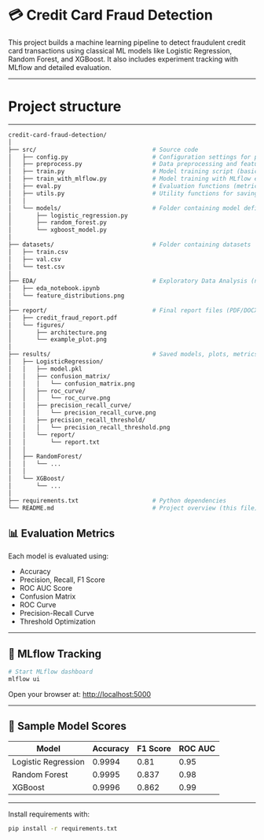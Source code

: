 # 💳 Credit Card Fraud Detection

This project builds a machine learning pipeline to detect fraudulent credit card transactions using classical ML models like Logistic Regression, Random Forest, and XGBoost. It also includes experiment tracking with MLflow and detailed evaluation.

---
# Project structure
---
```bash
credit-card-fraud-detection/
│
├── src/                                 # Source code
│   ├── config.py                        # Configuration settings for paths and parameters
│   ├── preprocess.py                    # Data preprocessing and feature engineering
│   ├── train.py                         # Model training script (basic)
│   ├── train_with_mlflow.py             # Model training with MLflow experiment tracking
│   ├── eval.py                          # Evaluation functions (metrics, plots, threshold tuning)
│   ├── utils.py                         # Utility functions for saving/loading models and plots
│   │
│   └── models/                          # Folder containing model definitions
│       ├── logistic_regression.py
│       ├── random_forest.py
│       └── xgboost_model.py
│
├── datasets/                            # Folder containing datasets
│   ├── train.csv
│   ├── val.csv
│   └── test.csv
│
├── EDA/                                 # Exploratory Data Analysis (notebooks or scripts)
│   ├── eda_notebook.ipynb
│   └── feature_distributions.png
│
├── report/                              # Final report files (PDF/DOCX/LaTeX)
│   ├── credit_fraud_report.pdf
│   └── figures/
│       ├── architecture.png
│       └── example_plot.png
│
├── results/                             # Saved models, plots, metrics (organized by model)
│   ├── LogisticRegression/
│   │   ├── model.pkl
│   │   ├── confusion_matrix/
│   │   │   └── confusion_matrix.png
│   │   ├── roc_curve/
│   │   │   └── roc_curve.png
│   │   ├── precision_recall_curve/
│   │   │   └── precision_recall_curve.png
│   │   ├── precision_recall_threshold/
│   │   │   └── precision_recall_threshold.png
│   │   └── report/
│   │       └── report.txt
│   │
│   ├── RandomForest/
│   │   └── ...
│   │
│   └── XGBoost/
│       └── ...
│
├── requirements.txt                     # Python dependencies
└── README.md                            # Project overview (this file)
```


## 📊 Evaluation Metrics

Each model is evaluated using:

- Accuracy
- Precision, Recall, F1 Score
- ROC AUC Score
- Confusion Matrix
- ROC Curve
- Precision-Recall Curve
- Threshold Optimization

---

## 🧪 MLflow Tracking

```bash
# Start MLflow dashboard
mlflow ui
```

Open your browser at: [http://localhost:5000](http://localhost:5000)

---
## 📌 Sample Model Scores

| Model               | Accuracy | F1 Score | ROC AUC |
|---------------------|----------|----------|---------|
| Logistic Regression | 0.9994   | 0.81     | 0.95    |
| Random Forest       | 0.9995   | 0.837    | 0.98    |
| XGBoost             | 0.9996   | 0.862    | 0.99    |

---


Install requirements with:

```bash
pip install -r requirements.txt
```

